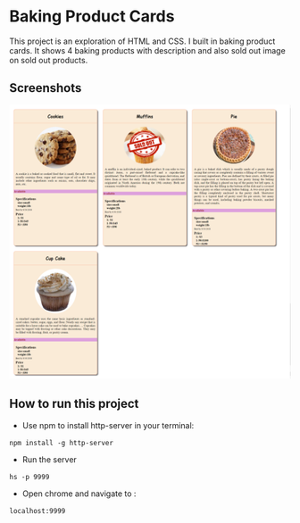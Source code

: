 # Baking Product Cards
This project is an exploration of HTML and CSS. I built in baking product cards. It shows 4 baking products with description and also sold out image on sold out products.


## Screenshots
![main screen shot](./screenshots/Baking-Products.png)

## How to run this project
* Use npm to install http-server in your terminal:
```
npm install -g http-server
```
* Run the server
```
hs -p 9999
```
* Open chrome and navigate to :
```
localhost:9999
```
